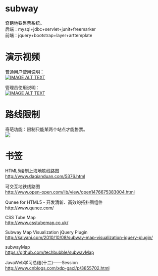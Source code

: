 # subway
奇葩地铁售票系统。   
后端：mysql+jdbc+servlet+junit+freemarker   
前端：jquery+bootstrap+layer+arttemplate

# 演示视频  
普通用户使用说明：  
[![IMAGE ALT TEXT](http://img.youtube.com/vi/qPKCRi7Hn5I/0.jpg)](http://www.youtube.com/watch?v=qPKCRi7Hn5I "普通用户使用说明")   

管理员使用说明：   
[![IMAGE ALT TEXT](http://img.youtube.com/vi/93XVNIZ_fYI/0.jpg)](http://www.youtube.com/watch?v=93XVNIZ_fYI "管理员使用说明")

# 路线限制
奇葩功能：限制只能某两个站点才能售票。   
![](http://7oxjrx.com1.z0.glb.clouddn.com//imgs/subway/result.gif)


# 书签
HTML5绘制上海地铁线路图  
http://www.daqianduan.com/5376.html  

可交互地铁线路图  
http://www.open-open.com/lib/view/open1476675383004.html  

Qunee for HTML5 - 开发清新、高效的拓扑图组件  
http://www.qunee.com/  

CSS Tube Map  
http://www.csstubemap.co.uk/  

Subway Map Visualization jQuery Plugin  
http://kalyani.com/2010/10/08/subway-map-visualization-jquery-plugin/  

subwayMap  
https://github.com/techbubble/subwayMap  

JavaWeb学习总结(十二)——Session  
http://www.cnblogs.com/xdp-gacl/p/3855702.html  

